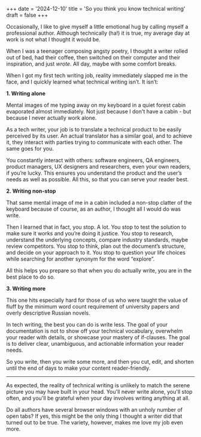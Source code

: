 +++
date = '2024-12-10'
title = 'So you think you know technical writing'
draft = false
+++

Occasionally, I like to give myself a little emotional hug by calling myself a professional author. Although technically (ha!) it is true, my average day at work is not what I thought it would be.  

When I was a teenager composing angsty poetry, I thought a writer rolled out of bed, had their coffee, then switched on their computer and their inspiration, and just _wrote_. All day, maybe with some comfort breaks. 

When I got my first tech writing job, reality immediately slapped me in the face, and I quickly learned what technical writing isn’t. It isn’t:

**1. Writing alone**

  Mental images of me typing away on my keyboard in a quiet forest cabin evaporated almost immediately. Not just because I don't have a cabin - but because I never actually work alone.
    
  As a tech writer, your job is to translate a technical product to be easily perceived by its user. An actual translator has a similar goal, and to achieve it, they interact with parties trying to communicate with each other. The same goes for you. 

  You constantly interact with others: software engineers, QA engineers, product managers, UX designers and researchers, even your own readers, if you’re lucky. This ensures you understand the product and the user’s needs as well as possible. All this, so that you can serve your reader best.
 
**2. Writing non-stop**

  That same mental image of me in a cabin included a non-stop clatter of the keyboard because of course, as an author, I thought all I would do was write. 

  Then I learned that in fact, you stop. A lot. You stop to test the solution to make sure it works and you’re doing it justice. You stop to research, understand the underlying concepts, compare industry standards, maybe review competitors. You stop to think, plan out the document’s structure, and decide on your approach to it. You stop to question your life choices while searching for another synonym for the word “explore”.

  All this helps you prepare so that when you do actually write, you are in the best place to do so. 
 
**3. Writing more**
 
  This one hits especially hard for those of us who were taught the value of fluff by the minimum word count requirement of university papers and overly descriptive Russian novels.

  In tech writing, the best you can do is write less. The goal of your documentation is not to show off your technical vocabulary, overwhelm your reader with details, or showcase your mastery of if-clauses. The goal is to deliver clear, unambiguous, and actionable information your reader needs. 

  So you write, then you write some more, and then you cut, edit, and shorten until the end of days to make your content reader-friendly.

---

As expected, the reality of technical writing is unlikely to match the serene picture you may have built in your head. You'll never write alone, you'll stop often, and you'll be grateful when your day involves writing anything at all.
  
Do all authors have several browser windows with an unholy number of open tabs? If yes, this might be the only thing I thought a writer did that turned out to be true. The variety, however, makes me love my job even more. 
